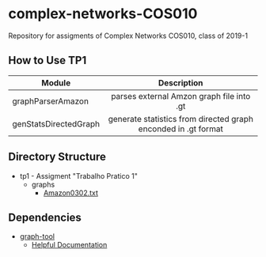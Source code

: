 # complex-networks-COS010
Repository for assigments of Complex Networks COS010, class of 2019-1

## How to Use TP1
| Module        | Description   |
| ------------- |:-------------:|
| graphParserAmazon   | parses external Amzon graph file into .gt |
| genStatsDirectedGraph   | generate statistics from directed graph enconded in .gt format |

## Directory Structure
* tp1 - Assigment "Trabalho Pratico 1"
	* graphs
		* [Amazon0302.txt](http://snap.stanford.edu/data/amazon0302.html)

## Dependencies
* [graph-tool](https://graph-tool.skewed.de/)
	* [Helpful Documentation](https://graph-tool.skewed.de/static/doc/graph_tool.html#available-subpackages)
